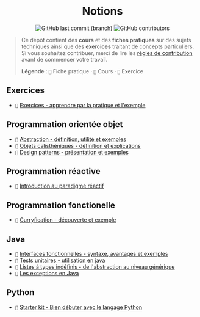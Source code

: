 <p align="center">
	<h1 align="center">Notions</h1>
	<p align="center">
		<img alt="GitHub last commit (branch)" src="https://img.shields.io/github/last-commit/readthedocs-fr/notions/master?label=last%20update&style=flat-square">
		<img alt="GitHub contributors" src="https://img.shields.io/github/contributors/readthedocs-fr/notions?color=blue&style=flat-square">
	</p>
</p>

> Ce dépôt contient des **cours** et des **fiches pratiques** sur des sujets techniques ainsi que des **exercices** traitant de concepts particuliers.
> Si vous souhaitez contribuer, merci de lire les [règles de contribution](CONTRIBUTING.md) avant de commencer votre travail.
>
> **Légende** :
> `📑` Fiche pratique · `📖` Cours · `🎯` Exercice

## Exercices

- `🎯` [Exercices - apprendre par la pratique et l'exemple](exercices/fr)

## Programmation orientée objet

- `📑` [Abstraction - définition, utilité et exemples](prog_orientee_objet/abstraction)
- `📑` [Objets calisthéniques - définition et explications](prog_orientee_objet/objets_calistheniques)
- `📖` [Design patterns - présentation et exemples](prog_orientee_objet/design_patterns)

## Programmation réactive

- `📑` [Introduction au paradigme réactif](prog_reactive/INTRODUCTION_FR.md)

## Programmation fonctionelle

- `📑` [Curryfication - découverte et exemple](prog_fonctionnelle/curryfication/README.md)

## Java

- `📑` [Interfaces fonctionnelles - syntaxe, avantages et exemples](java/interfaces_fonctionnelles)
- `📑` [Tests unitaires - utilisation en java](java/tests_unitaires)
- `📑` [Listes à types indéfinis - de l'abstraction au niveau générique](java/généricité/listes_wildcard)
- `📑` [Les exceptions en Java](java/exceptions)

## Python

- `📑` [Starter kit - Bien débuter avec le langage Python](python/starter_kit)
